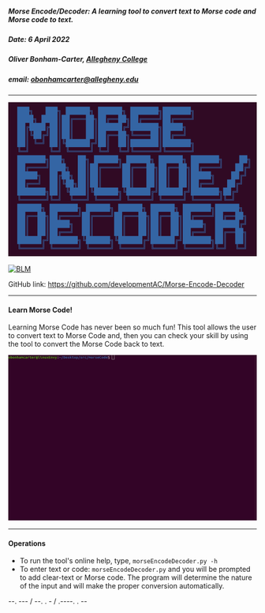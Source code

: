 ##### Morse Encode/Decoder: A learning tool to convert text to Morse code and Morse code to text.
##### Date: 6 April 2022
##### Oliver Bonham-Carter, [Allegheny College](https://allegheny.edu/)
##### email: obonhamcarter@allegheny.edu

---
![logo](graphics/logo_morse.png)

[![BLM](https://img.shields.io/badge/BlackLivesMatter-yellow)](https://blacklivesmatter.com/)

GitHub link: https://github.com/developmentAC/Morse-Encode-Decoder

---

#### Learn Morse Code!
Learning Morse Code has never been so much fun! This tool allows the user to convert text to Morse Code and, then you can check your skill by using the tool to convert the Morse Code back to text.

![logo](graphics/animation_morse.gif)


---

#### Operations

+ To run the tool's online help, type, `morseEncodeDecoder.py -h`
+ To enter text or code: `morseEncodeDecoder.py` and you will be prompted to add clear-text or Morse code. The program will determine the nature of the input and will make the proper conversion automatically.



--. --- / --. . - / .----. . --
